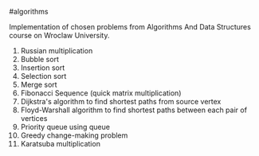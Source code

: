 #algorithms

Implementation of chosen problems from Algorithms And Data Structures course on Wroclaw University.

1. Russian multiplication  
2. Bubble sort  
3. Insertion sort  
4. Selection sort  
5. Merge sort  
6. Fibonacci Sequence (quick matrix multiplication)  
7. Dijkstra's algorithm to find shortest paths from source vertex  
8. Floyd-Warshall algorithm to find shortest paths between each pair of vertices  
9. Priority queue using queue  
10. Greedy change-making problem  
11. Karatsuba multiplication